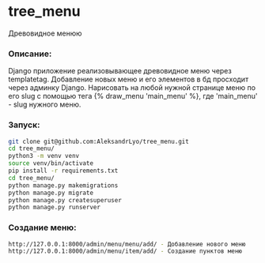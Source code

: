 # tree_menu
Древовидное менюю           

### Описание:
Django приложение реализовывающее древовидное меню через templatetag. Добавление новых меню и его элементов в бд просходит через админку Django. Нарисовать на любой нужной странице меню по его slug c помощью тега {% draw_menu 'main_menu' %}, где 'main_menu' - slug нужного меню.

### Запуск:
```bash
git clone git@github.com:AleksandrLyo/tree_menu.git
cd tree_menu/
python3 -m venv venv
source venv/bin/activate
pip install -r requirements.txt
cd tree_menu/
python manage.py makemigrations
python manage.py migrate
python manage.py createsuperuser
python manage.py runserver
```

### Создание меню:
```bash
http://127.0.0.1:8000/admin/menu/menu/add/ - Добавление нового меню
http://127.0.0.1:8000/admin/menu/item/add/ - Создание пунктов меню
```

